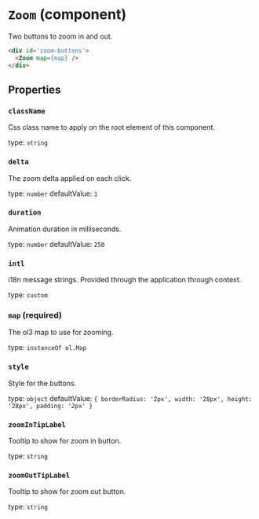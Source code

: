 `Zoom` (component)
==================

Two buttons to zoom in and out.

```html
<div id='zoom-buttons'>
  <Zoom map={map} />
</div>
```

Properties
----------

### `className`

Css class name to apply on the root element of this component.

type: `string`


### `delta`

The zoom delta applied on each click.

type: `number`
defaultValue: `1`


### `duration`

Animation duration in milliseconds.

type: `number`
defaultValue: `250`


### `intl`

i18n message strings. Provided through the application through context.

type: `custom`


### `map` (required)

The ol3 map to use for zooming.

type: `instanceOf ol.Map`


### `style`

Style for the buttons.

type: `object`
defaultValue: `{
  borderRadius: '2px',
  width: '28px',
  height: '28px',
  padding: '2px'
}`


### `zoomInTipLabel`

Tooltip to show for zoom in button.

type: `string`


### `zoomOutTipLabel`

Tooltip to show for zoom out button.

type: `string`

